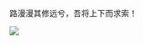 路漫漫其修远兮，吾将上下而求索！

![](https://github-readme-stats.vercel.app/api?username=ZhaoMeng0918&show_icons=true&count_private=true)
